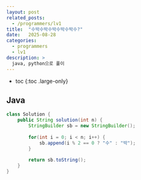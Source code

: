 ```yaml
---
layout: post
related_posts:
  - /programmers/lv1
title:  "수박수박수박수박수박수?"
date:   2025-08-28
categories:
  - programmers
  - lv1
description: >
  java, python으로 풀이
---
```

* toc
{:toc .large-only}

## Java
```java
class Solution {
    public String solution(int n) {
        StringBuilder sb = new StringBuilder();
        
        for(int i = 0; i < n; i++) {
            sb.append(i % 2 == 0 ? "수" : "박"); 
        }
        
        return sb.toString();
    }
}
```